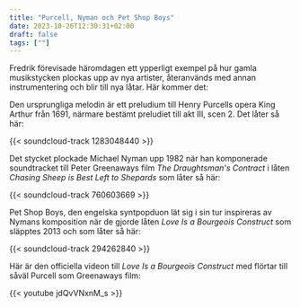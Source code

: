 ```yaml
---
title: "Purcell, Nyman och Pet Shop Boys"
date: 2023-10-26T12:30:31+02:00
draft: false
tags: [""]
---
```



Fredrik förevisade häromdagen ett ypperligt exempel på hur gamla musikstycken plockas upp av nya artister, återanvänds med annan instrumentering och blir till nya låtar. Här kommer det:

Den ursprungliga melodin är ett preludium till Henry Purcells opera King Arthur från 1691, närmare bestämt preludiet till akt III, scen 2. Det låter så här:

{{< soundcloud-track 1283048440 >}}

Det stycket plockade Michael Nyman upp 1982 när han komponerade soundtracket till Peter Greenaways film *The Draughtsman's Contract* i låten *Chasing Sheep is Best Left to Shepards* som låter så här:

{{< soundcloud-track 760603669 >}}

Pet Shop Boys, den engelska syntpopduon lät sig i sin tur inspireras av Nymans komposition när de gjorde låten *Love Is a Bourgeois Construct* som släpptes 2013 och som låter så här: 

{{< soundcloud-track 294262840 >}}

Här är den officiella videon till *Love Is a Bourgeois Construct* med flörtar till såväl Purcell som Greenaways film:

{{< youtube jdQvVNxnM_s >}}

<!-- Det finns också en fan-video med en dans som vad jag förstår fansen har skapat men den lyckas jag inte hitta nu --> 
